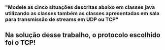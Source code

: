### "Modele as cinco situações descritas abaixo em classes java utilizando as classes também as classes apresentadas em sala para transmissão de streams em UDP ou TCP"

## Na solução desse trabalho, o protocolo escolhido foi o TCP!
